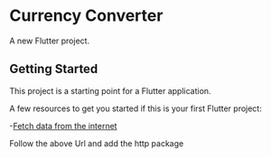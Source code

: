 # Currency Converter

A new Flutter project.

## Getting Started

This project is a starting point for a Flutter application.

A few resources to get you started if this is your first Flutter project:

-[Fetch data from the internet](https://flutter.dev/docs/cookbook/networking/fetch-data)

Follow the above Url and add the http package

